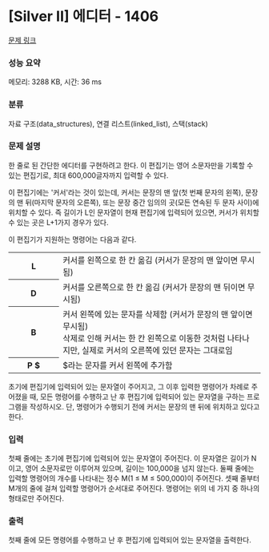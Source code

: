 # [Silver II] 에디터 - 1406 

[문제 링크](https://www.acmicpc.net/problem/1406) 

### 성능 요약

메모리: 3288 KB, 시간: 36 ms

### 분류

자료 구조(data_structures), 연결 리스트(linked_list), 스택(stack)

### 문제 설명

<p>한 줄로 된 간단한 에디터를 구현하려고 한다. 이 편집기는 영어 소문자만을 기록할 수 있는 편집기로, 최대 600,000글자까지 입력할 수 있다.</p>

<p>이 편집기에는 '커서'라는 것이 있는데, 커서는 문장의 맨 앞(첫 번째 문자의 왼쪽), 문장의 맨 뒤(마지막 문자의 오른쪽), 또는 문장 중간 임의의 곳(모든 연속된 두 문자 사이)에 위치할 수 있다. 즉 길이가 L인 문자열이 현재 편집기에 입력되어 있으면, 커서가 위치할 수 있는 곳은 L+1가지 경우가 있다.</p>

<p>이 편집기가 지원하는 명령어는 다음과 같다.</p>

<table class="table table-bordered" style="width:100%">
	<tbody>
		<tr>
			<th style="width:20%">L</th>
			<td style="width:80%">커서를 왼쪽으로 한 칸 옮김 (커서가 문장의 맨 앞이면 무시됨)</td>
		</tr>
		<tr>
			<th>D</th>
			<td>커서를 오른쪽으로 한 칸 옮김 (커서가 문장의 맨 뒤이면 무시됨)</td>
		</tr>
		<tr>
			<th>B</th>
			<td>커서 왼쪽에 있는 문자를 삭제함 (커서가 문장의 맨 앞이면 무시됨)<br>
			삭제로 인해 커서는 한 칸 왼쪽으로 이동한 것처럼 나타나지만, 실제로 커서의 오른쪽에 있던 문자는 그대로임</td>
		</tr>
		<tr>
			<th>P <span>$</span></th>
			<td><span>$</span>라는 문자를 커서 왼쪽에 추가함</td>
		</tr>
	</tbody>
</table>

<p>초기에 편집기에 입력되어 있는 문자열이 주어지고, 그 이후 입력한 명령어가 차례로 주어졌을 때, 모든 명령어를 수행하고 난 후 편집기에 입력되어 있는 문자열을 구하는 프로그램을 작성하시오. 단, 명령어가 수행되기 전에 커서는 문장의 맨 뒤에 위치하고 있다고 한다.</p>

### 입력 

 <p>첫째 줄에는 초기에 편집기에 입력되어 있는 문자열이 주어진다. 이 문자열은 길이가 N이고, 영어 소문자로만 이루어져 있으며, 길이는 100,000을 넘지 않는다. 둘째 줄에는 입력할 명령어의 개수를 나타내는 정수 M(1 ≤ M ≤ 500,000)이 주어진다. 셋째 줄부터 M개의 줄에 걸쳐 입력할 명령어가 순서대로 주어진다. 명령어는 위의 네 가지 중 하나의 형태로만 주어진다.</p>

### 출력 

 <p>첫째 줄에 모든 명령어를 수행하고 난 후 편집기에 입력되어 있는 문자열을 출력한다.</p>

